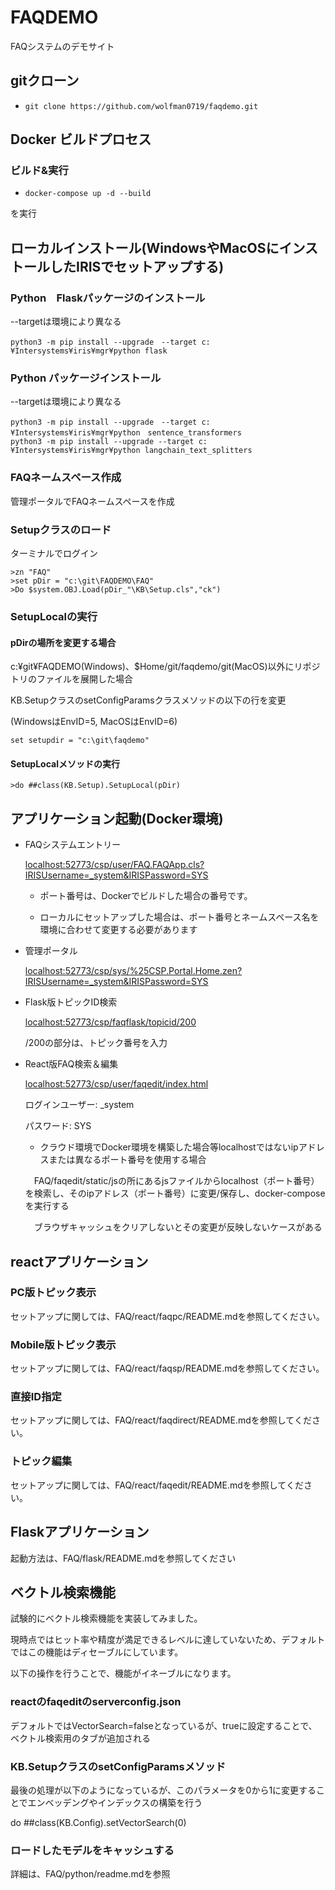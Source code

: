 # FAQDEMO

FAQシステムのデモサイト

## gitクローン

* ```git clone https://github.com/wolfman0719/faqdemo.git```

## Docker ビルドプロセス

### ビルド&実行
* ```docker-compose up -d --build```      

を実行

## ローカルインストール(WindowsやMacOSにインストールしたIRISでセットアップする)

### Python　Flaskパッケージのインストール

--targetは環境により異なる

```python3 -m pip install --upgrade　--target c:¥Intersystems¥iris¥mgr¥python flask```

### Python パッケージインストール

--targetは環境により異なる

```
python3 -m pip install --upgrade　--target c:¥Intersystems¥iris¥mgr¥python　sentence_transformers
python3 -m pip install --upgrade --target c:¥Intersystems¥iris¥mgr¥python langchain_text_splitters
```

### FAQネームスペース作成

管理ポータルでFAQネームスペースを作成

### Setupクラスのロード

ターミナルでログイン

```
>zn "FAQ"
>set pDir = "c:\git\FAQDEMO\FAQ"
>Do $system.OBJ.Load(pDir_"\KB\Setup.cls","ck")
```

### SetupLocalの実行

#### pDirの場所を変更する場合

c:¥git¥FAQDEMO(Windows)、$Home/git/faqdemo/git(MacOS)以外にリポジトリのファイルを展開した場合

KB.SetupクラスのsetConfigParamsクラスメソッドの以下の行を変更

(WindowsはEnvID=5, MacOSはEnvID=6)

```
set setupdir = "c:\git\faqdemo"
```

#### SetupLocalメソッドの実行

```
>do ##class(KB.Setup).SetupLocal(pDir)
```

## アプリケーション起動(Docker環境)

* FAQシステムエントリー

  [localhost:52773/csp/user/FAQ.FAQApp.cls?IRISUsername=_system&IRISPassword=SYS](http://localhost:52773/csp/user/FAQ.FAQApp.cls?IRISUsername=_system&IRISPassword=SYS)

  * ポート番号は、Dockerでビルドした場合の番号です。
 
  * ローカルにセットアップした場合は、ポート番号とネームスペース名を環境に合わせて変更する必要があります


- 管理ポータル

  [localhost:52773/csp/sys/%25CSP.Portal.Home.zen?IRISUsername=_system&IRISPassword=SYS](http://localhost:52773/csp/sys/%25CSP.Portal.Home.zen?IRISUsername=_system&IRISPassword=SYS)

- Flask版トピックID検索
 
  [localhost:52773/csp/faqflask/topicid/200](http://localhost:52773/csp/faqflask/topicid/200)

  /200の部分は、トピック番号を入力

- React版FAQ検索＆編集

  [localhost:52773/csp/user/faqedit/index.html](http://localhost:52773/csp/user/faqedit/index.html)

  ログインユーザー: _system

  パスワード: SYS

  - クラウド環境でDocker環境を構築した場合等localhostではないipアドレスまたは異なるポート番号を使用する場合

  　FAQ/faqedit/static/jsの所にあるjsファイルからlocalhost（ポート番号）を検索し、そのipアドレス（ポート番号）に変更/保存し、docker-composeを実行する

  　ブラウザキャッシュをクリアしないとその変更が反映しないケースがある
  

## reactアプリケーション

### PC版トピック表示

セットアップに関しては、FAQ/react/faqpc/README.mdを参照してください。

### Mobile版トピック表示

セットアップに関しては、FAQ/react/faqsp/README.mdを参照してください。

### 直接ID指定

セットアップに関しては、FAQ/react/faqdirect/README.mdを参照してください。

### トピック編集

セットアップに関しては、FAQ/react/faqedit/README.mdを参照してください。

## Flaskアプリケーション

起動方法は、FAQ/flask/README.mdを参照してください

## ベクトル検索機能

試験的にベクトル検索機能を実装してみました。

現時点ではヒット率や精度が満足できるレベルに達していないため、デフォルトではこの機能はディセーブルにしています。

以下の操作を行うことで、機能がイネーブルになります。

### reactのfaqeditのserverconfig.json

デフォルトではVectorSearch=falseとなっているが、trueに設定することで、ベクトル検索用のタブが追加される

### KB.SetupクラスのsetConfigParamsメソッド

最後の処理が以下のようになっているが、このパラメータを0から1に変更することでエンベッデングやインデックスの構築を行う

do ##class(KB.Config).setVectorSearch(0)

### ロードしたモデルをキャッシュする

詳細は、FAQ/python/readme.mdを参照

